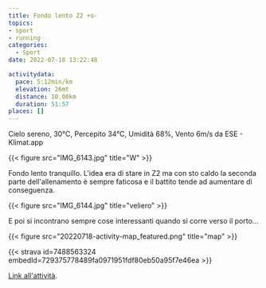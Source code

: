 ```yaml
---
title: Fondo lento Z2 +o-
topics:
- sport
- running
categories:
  - Sport
date: 2022-07-18 13:22:48

activitydata:
  pace: 5:12min/km
  elevation: 26mt
  distance: 10.00km
  duration: 51:57
places: []
---
```


Cielo sereno, 30°C, Percepito 34°C, Umidità 68%, Vento 6m/s da ESE - Klimat.app

{{< figure src="IMG_6143.jpg" title="W" >}}

<!--more-->

Fondo lento tranquillo. L'idea era di stare in Z2 ma con sto caldo la seconda parte dell'allenamento è sempre faticosa e il battito tende ad aumentare di conseguenza.


{{< figure src="IMG_6144.jpg" title="veliero" >}}

E poi si incontrano sempre cose interessanti quando si corre verso il porto...

{{< figure src="20220718-activity-map_featured.png" title="map" >}}


{{< strava id=7488563324 embedId=729375778489fa0971951fdf80eb50a95f7e46ea >}}

[Link all'attività](https://strava.com/activities/7488563324).
